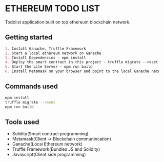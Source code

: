 # ETHEREUM TODO LIST

Todolist application built on top ethereum blockchain network.

## Getting started

```md
1. Install Ganache, Truffle Framework
2. Start a local ethereum network on Ganache
3. Install Dependencies - npm install
4. Deploy the smart contract in this project - truffle migrate --reset
5. Start the Lite Server - npm run build
6. Install Metamask on your browser and point to the local Ganache network and add an account from the Ganache network
```

## Commands used

```sh
npm install
truffle migrate --reset
npm run build
```

## Tools used

- Solidity(Smart contract programming)
- Metamask(Client -> Blockchain communincation)
- Ganache(Local Ethereum network)
- Truffle Framework(Bundles JS and Solidity)
- Javascript(Client side programming)
